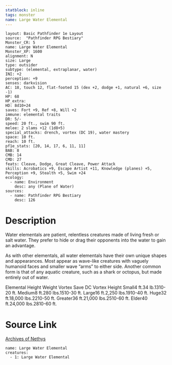 ```yaml
---
statblock: inline
tags: monster
name: Large Water Elemental
---
```

```statblock
layout: Basic Pathfinder 1e Layout
source:  "Pathfinder RPG Bestiary"
Monster_CR: 5
name: Large Water Elemental
Monster_XP: 1600
alignment: N
size: Large
type: outsider
subtype: (elemental, extraplanar, water)
INI: +2
perception: +9
senses: darkvision
AC: 18, touch 12, flat-footed 15 (dex +2, dodge +1, natural +6, size -1)
HP: 68
HP_extra: 
HD: 8d10+24
saves: Fort +9, Ref +8, Will +2
immune: elemental traits
DR: 5/-
speed: 20 ft., swim 90 ft.
melee: 2 slams +12 (1d8+5)
special_attacks: drench, vortex (DC 19), water mastery
space: 10 ft.
reach: 10 ft.
pf1e_stats: [20, 14, 17, 6, 11, 11]
BAB: 8
CMB: 14
CMD: 27
feats: Cleave, Dodge, Great Cleave, Power Attack
skills: Acrobatics +9, Escape Artist +11, Knowledge (planes) +5, Perception +9, Stealth +5, Swim +24
ecology:
  - name: Environment
    desc: any (Plane of Water)
sources:
  - name: Pathfinder RPG Bestiary
    desc: 126
```
# Description
Water elementals are patient, relentless creatures made of living fresh or salt water. They prefer to hide or drag their opponents into the water to gain an advantage.

As with other elementals, all water elementals have their own unique shapes and appearances. Most appear as wave-like creatures with vaguely humanoid faces and smaller wave “arms” to either side. Another common form is that of any aquatic creature, such as a shark or octopus, but made entirely out of water.

Elemental Height Weight Vortex Save DC Vortex Height Small4 ft.34 lb.1310-20 ft. Medium8 ft.280 lbs.1510-30 ft. Large16 ft.2,250 lbs.1910-40 ft. Huge32 ft.18,000 lbs.2210-50 ft. Greater36 ft.21,000 lbs.2510-60 ft. Elder40 ft.24,000 lbs.2810-60 ft.
# Source Link
[Archives of Nethys](https://aonprd.com/MonsterDisplay.aspx?ItemName=Large%20Water%20Elemental)
```encounter-table
name: Large Water Elemental
creatures:
  - 1: Large Water Elemental
```
